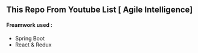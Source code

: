## This Repo From Youtube List  [ Agile Intelligence]

#### Freamwork used :
- Spring Boot
- React & Redux 



